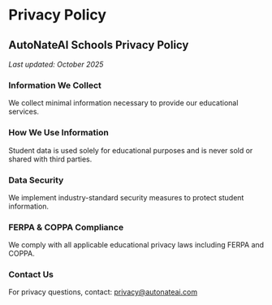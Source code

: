 # Privacy Policy

## AutoNateAI Schools Privacy Policy

*Last updated: October 2025*

### Information We Collect

We collect minimal information necessary to provide our educational services.

### How We Use Information

Student data is used solely for educational purposes and is never sold or shared with third parties.

### Data Security

We implement industry-standard security measures to protect student information.

### FERPA & COPPA Compliance

We comply with all applicable educational privacy laws including FERPA and COPPA.

### Contact Us

For privacy questions, contact: privacy@autonateai.com
